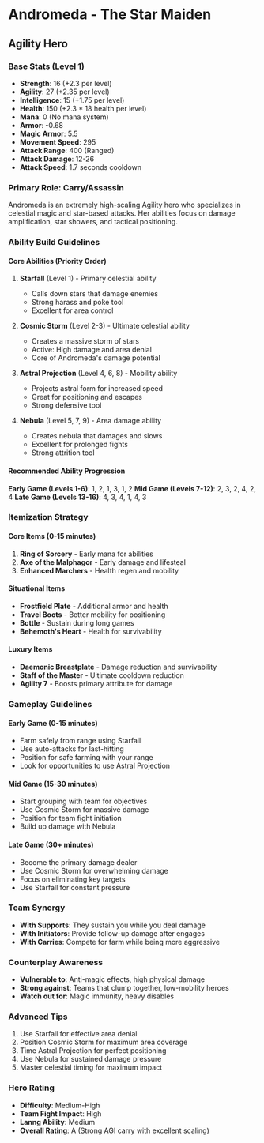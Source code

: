 # Andromeda - The Star Maiden
## Agility Hero

### Base Stats (Level 1)
- **Strength**: 16 (+2.3 per level)
- **Agility**: 27 (+2.35 per level)
- **Intelligence**: 15 (+1.75 per level)
- **Health**: 150 (+2.3 * 18 health per level)
- **Mana**: 0 (No mana system)
- **Armor**: -0.68
- **Magic Armor**: 5.5
- **Movement Speed**: 295
- **Attack Range**: 400 (Ranged)
- **Attack Damage**: 12-26
- **Attack Speed**: 1.7 seconds cooldown

### Primary Role: Carry/Assassin
Andromeda is an extremely high-scaling Agility hero who specializes in celestial magic and star-based attacks. Her abilities focus on damage amplification, star showers, and tactical positioning.

### Ability Build Guidelines

#### Core Abilities (Priority Order)
1. **Starfall** (Level 1) - Primary celestial ability
   - Calls down stars that damage enemies
   - Strong harass and poke tool
   - Excellent for area control

2. **Cosmic Storm** (Level 2-3) - Ultimate celestial ability
   - Creates a massive storm of stars
   - Active: High damage and area denial
   - Core of Andromeda's damage potential

3. **Astral Projection** (Level 4, 6, 8) - Mobility ability
   - Projects astral form for increased speed
   - Great for positioning and escapes
   - Strong defensive tool

4. **Nebula** (Level 5, 7, 9) - Area damage ability
   - Creates nebula that damages and slows
   - Excellent for prolonged fights
   - Strong attrition tool

#### Recommended Ability Progression
**Early Game (Levels 1-6)**: 1, 2, 1, 3, 1, 2
**Mid Game (Levels 7-12)**: 2, 3, 2, 4, 2, 4
**Late Game (Levels 13-16)**: 4, 3, 4, 1, 4, 3

### Itemization Strategy

#### Core Items (0-15 minutes)
1. **Ring of Sorcery** - Early mana for abilities
2. **Axe of the Malphagor** - Early damage and lifesteal
3. **Enhanced Marchers** - Health regen and mobility

#### Situational Items
- **Frostfield Plate** - Additional armor and health
- **Travel Boots** - Better mobility for positioning
- **Bottle** - Sustain during long games
- **Behemoth's Heart** - Health for survivability

#### Luxury Items
- **Daemonic Breastplate** - Damage reduction and survivability
- **Staff of the Master** - Ultimate cooldown reduction
- **Agility 7** - Boosts primary attribute for damage

### Gameplay Guidelines

#### Early Game (0-15 minutes)
- Farm safely from range using Starfall
- Use auto-attacks for last-hitting
- Position for safe farming with your range
- Look for opportunities to use Astral Projection

#### Mid Game (15-30 minutes)
- Start grouping with team for objectives
- Use Cosmic Storm for massive damage
- Position for team fight initiation
- Build up damage with Nebula

#### Late Game (30+ minutes)
- Become the primary damage dealer
- Use Cosmic Storm for overwhelming damage
- Focus on eliminating key targets
- Use Starfall for constant pressure

### Team Synergy
- **With Supports**: They sustain you while you deal damage
- **With Initiators**: Provide follow-up damage after engages
- **With Carries**: Compete for farm while being more aggressive

### Counterplay Awareness
- **Vulnerable to**: Anti-magic effects, high physical damage
- **Strong against**: Teams that clump together, low-mobility heroes
- **Watch out for**: Magic immunity, heavy disables

### Advanced Tips
1. Use Starfall for effective area denial
2. Position Cosmic Storm for maximum area coverage
3. Time Astral Projection for perfect positioning
4. Use Nebula for sustained damage pressure
5. Master celestial timing for maximum impact

### Hero Rating
- **Difficulty**: Medium-High
- **Team Fight Impact**: High
- **Lanng Ability**: Medium
- **Overall Rating**: A (Strong AGI carry with excellent scaling)
